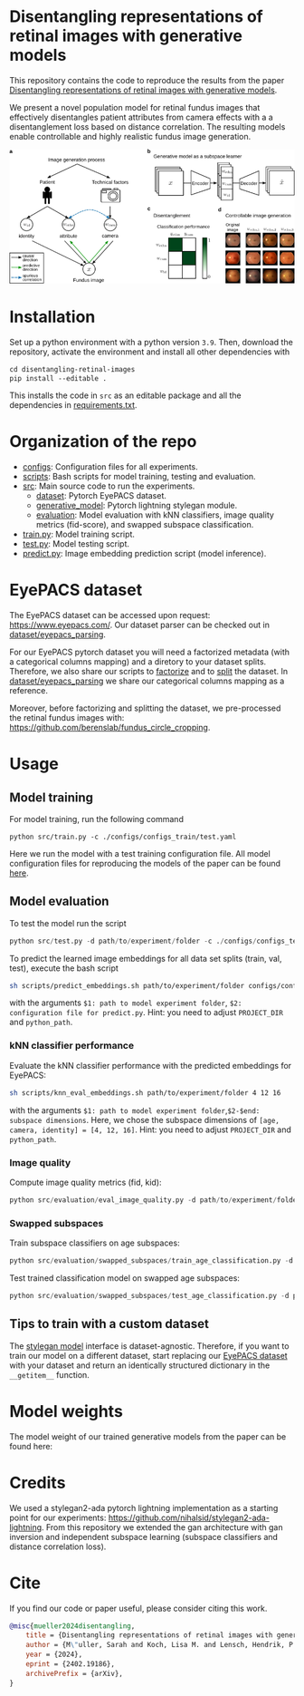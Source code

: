 # Disentangling representations of retinal images with generative models
This repository contains the code to reproduce the results from the paper
[Disentangling representations of retinal images with generative models](https://arxiv.org/abs/2402.19186).

We present a novel population model for retinal fundus images that effectively
disentangles patient attributes from camera effects with a a disentanglement loss based
on distance correlation. The resulting models enable controllable and highly realistic
fundus image generation.

<img src="./figures/intro_figure.png" width="1000"/>

# Installation

Set up a python environment with a python version `3.9`. Then, download the repository,
activate the environment and install all other dependencies with
```
cd disentangling-retinal-images
pip install --editable . 
```

This installs the code in `src` as an editable package and all the dependencies in
[requirements.txt](requirements.txt).

# Organization of the repo
* [configs](./configs/): Configuration files for all experiments.
* [scripts](./scripts/): Bash scripts for model training, testing and evaluation.
* [src](./src/): Main source code to run the experiments.
    * [dataset](./src/dataset/): Pytorch EyePACS dataset.
    * [generative_model](./src/generative_model/): Pytorch lightning stylegan module.
    * [evaluation](./src/eval/): Model evaluation with kNN classifiers, image quality
    metrics (fid-score), and swapped subspace classification.
* [train.py](./src/train.py): Model training script. 
* [test.py](./src/test.py): Model testing script.
* [predict.py](./src/predict.py): Image embedding prediction script (model inference).


# EyePACS dataset
The EyePACS dataset can be accessed upon request: https://www.eyepacs.com/. Our dataset parser can be checked out in [dataset/eyepacs_parsing](./src/dataset/eyepacs_parsing/eyepacs.py). 

For our EyePACS pytorch dataset you will need a factorized metadata (with a categorical columns mapping) and a diretory to your dataset splits. Therefore, we also share our scripts to [factorize](./src/dataset/eyepacs_parsing/factorize_meta.py) and to [split](./src/dataset/eyepacs_parsing/split_data.py) the dataset. In [dataset/eyepacs_parsing](./src/dataset/eyepacs_parsing) we share our categorical columns mapping as a reference.

Moreover, before factorizing and splitting the dataset, we pre-processed the retinal fundus images with: https://github.com/berenslab/fundus_circle_cropping.

# Usage

## Model training
For model training, run the following command
```
python src/train.py -c ./configs/configs_train/test.yaml
```
Here we run the model with a test training configuration file. All model configuration
files for reproducing the models of the paper can be found [here](./configs/configs_train).

## Model evaluation
To test the model run the script
```python
python src/test.py -d path/to/experiment/folder -c ./configs/configs_test/file.yaml
```

To predict the learned image embeddings for all data set splits (train, val, test),
execute the bash script
```bash
sh scripts/predict_embeddings.sh path/to/experiment/folder configs/configs_predict/default.yaml
```
with the arguments `$1: path to model experiment folder`,
`$2: configuration file for predict.py`. Hint: you need to adjust `PROJECT_DIR` and
`python_path`.

### kNN classifier performance
Evaluate the kNN classifier performance with the predicted embeddings for EyePACS:
```bash
sh scripts/knn_eval_embeddings.sh path/to/experiment/folder 4 12 16
```
with the arguments `$1: path to model experiment folder`,`$2-$end: subspace dimensions`.
Here, we chose the subspace dimensions of `[age, camera, identity] = [4, 12, 16]`.
Hint: you need to adjust `PROJECT_DIR` and `python_path`.

### Image quality
Compute image quality metrics (fid, kid):
```python
python src/evaluation/eval_image_quality.py -d path/to/experiment/folder -c ./configs/configs_image_quality/default.yaml
```

### Swapped subspaces
Train subspace classifiers on age subspaces:
```python
python src/evaluation/swapped_subspaces/train_age_classification.py -d path/to/experiment/folder -c configs/configs_swapped_subspaces/train_age_classification.yaml
```
Test trained classification model on swapped age subspaces:
```python
python src/evaluation/swapped_subspaces/test_age_classification.py -d path/to/classification/model -c configs/configs_swapped_subspaces/test_age_classification.yaml
```

## Tips to train with a custom dataset
The [stylegan model](src/generative_model/stylegan.py) interface is dataset-agnostic.
Therefore, if you want to train our model on a different dataset, start replacing our
[EyePACS dataset](src/dataset/eyepacs.py) with your dataset and return an identically
structured dictionary in the `__getitem__` function.

# Model weights
The model weight of our trained generative models from the paper can be found here:


# Credits
We used a stylegan2-ada pytorch lightning implementation as a starting point for our
experiments: https://github.com/nihalsid/stylegan2-ada-lightning. From this repository
we extended the gan architecture with gan inversion and independent subspace learning
(subspace classifiers and distance correlation loss).


# Cite
If you find our code or paper useful, please consider citing this work.
```bibtex
@misc{mueller2024disentangling,
    title = {Disentangling representations of retinal images with generative models},
    author = {M\"uller, Sarah and Koch, Lisa M. and Lensch, Hendrik, P. A. and Berens, Philipp},
    year = {2024},
    eprint = {2402.19186},
    archivePrefix = {arXiv},
}
``` 